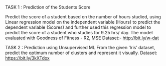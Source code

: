 TASK 1 : Prediction of the Students Score

Predict the score of a student based on the number of hours studied, using Linear regression  model on the  independent variable (Hours)
to predict the dependent variable (Scores) and further used this regression model to predict the score of a student who studies for
9.25 hrs/ day. 
The model evaluated with Goodness of Fitness - R2, MSE 
Dataset:- http://bit.ly/w-dat


TASK 2 : Prediction using Unsupervised ML
From the given ‘Iris’ dataset, predict the optimum number of clusters and represent it visually.
Dataset: https://bit.ly/3kXTdox
